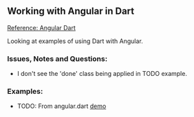 ## Working with Angular in Dart ##
[Reference: Angular Dart](https://github.com/angular/angular.dart)

Looking at examples of using Dart with Angular.

### Issues, Notes and Questions: ###

- I don't see the 'done' class being applied in TODO example.

### Examples: ###

- TODO: From angular.dart [demo](https://github.com/angular/angular.dart/tree/master/demo "angular dart demo")

